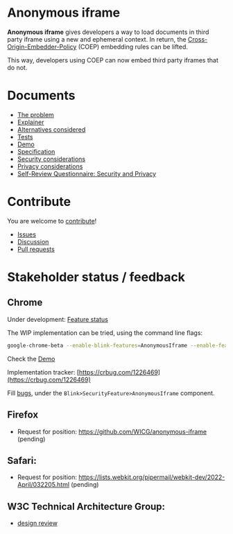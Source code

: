 Anonymous iframe
================

**Anonymous iframe** gives developers a way to load documents in third party
iframe using a new and ephemeral context. In return, the
[Cross-Origin-Embedder-Policy](https://wicg.github.io/cross-origin-embedder-policy/)
(COEP) embedding rules can be lifted.

This way, developers using COEP can now embed third party iframes that do not.

Documents
=========
- [The problem](https://wicg.github.io/anonymous-iframe/#problem)
- [Explainer](https://wicg.github.io/anonymous-iframe/#explainer)
- [Alternatives considered](https://wicg.github.io/anonymous-iframe/#alternatives)
- [Tests](https://wicg.github.io/anonymous-iframe/#tests)
- [Demo](https://anonymous-iframe.glitch.me/)
- [Specification](https://wicg.github.io/anonymous-iframe/#specification)
- [Security considerations](https://wicg.github.io/anonymous-iframe/#security)
- [Privacy considerations](https://wicg.github.io/anonymous-iframe/#privacy)
- [Self-Review Questionnaire: Security and Privacy](https://wicg.github.io/anonymous-iframe/#questionnaire)

Contribute
==========

You are welcome to [contribute](CONTRIBUTING.md)!
- [Issues](https://github.com/ArthurSonzogni/anonymous-iframe/issues)
- [Discussion](https://github.com/ArthurSonzogni/anonymous-iframe/discussions)
- [Pull requests](https://github.com/ArthurSonzogni/anonymous-iframe/pulls)

Stakeholder status / feedback
=============================

Chrome
------

Under development: [Feature status](https://chromestatus.com/feature/5729461725036544)

The WIP implementation can be tried, using the command line flags:
```bash
google-chrome-beta --enable-blink-features=AnonymousIframe --enable-features=PartitionedCookies
```
Check the [Demo](https://anonymous-iframe.glitch.me/index.html)

Implementation tracker: [https://crbug.com/1226469](https://crbug.com/1226469)

Fill [bugs](https://bugs.chromium.org/p/chromium/issues/entry), under the
`Blink>SecurityFeature>AnonymousIframe` component.

Firefox
-------

- Request for position: https://github.com/WICG/anonymous-iframe  (pending)

Safari:
-------

- Request for position: https://lists.webkit.org/pipermail/webkit-dev/2022-April/032205.html (pending)

W3C Technical Architecture Group:
---------------------------------
- [design review](https://github.com/w3ctag/design-reviews/issues/639)
